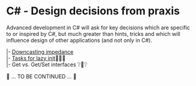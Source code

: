 # C# - Design decisions from praxis

Advanced development in C# will ask for key decisions which are specific to or inspired by C#, but much greater than hints, tricks and which will influence design of other applications (and not only in C#).

|- [Downcasting impedance](readme+/cs_downcast-impedance.md)\
|- [Tasks for lazy init](cs_think-tasks.md):construction::pencil::construction:\
|- Get vs. Get/Set interfaces :grey_question::pencil::grey_question:

:construction: ... TO BE CONTINUED ... :construction: 

